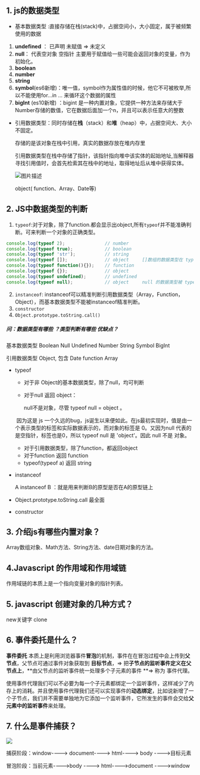 ## 1. js的数据类型

- 基本数据类型 :直接存储在栈(stack)中，占据空间小，大小固定，属于被频繁使用的数据

1. **undefined** ： 已声明 未赋值 => 未定义
2.  **null**： 代表空对象 空指针 主要用于赋值给一些可能会返回对象的变量，作为初始化。
3. **boolean**
4. **number**
5. **string**
6. **symbol**(es6新增)：唯一值，symbol作为属性值的时候，他它不可被枚举,所以不能使用for...in ... 来循环这个数据的属性
7. **bigInt** (es10新增) ：bigint 是一种内置对象，它提供一种方法来存储大于Number存储的数值，它在数据后面加一个n，并且可以表示任意大的整数

- 引用数据类型：同时存储在**栈**（stack）和**堆**（heap）中，占据空间大、大小不固定。

  存储的是该对象在栈中引用，真实的数据存放在堆内存里

  引用数据类型在栈中存储了指针，该指针指向堆中该实体的起始地址,当解释器寻找引用值时，会首先检索其在栈中的地址，取得地址后从堆中获得实体。

  ![图片描述](https://segmentfault.com/img/bVbrl5N?w=459&h=347)

  
  
  object( function、Array、Date等)
  
  

## 2. JS中数据类型的判断

1. `typeof`:对于对象，除了function.都会显示出object,所有`typeof`并不能准确判断。可来判断一个对象的正确类型。

```javascript
console.log(typeof 2);               // number
console.log(typeof true);            // boolean
console.log(typeof 'str');           // string
console.log(typeof []);              // object     []数组的数据类型在 typeof 中被解释为 object
console.log(typeof function(){});    // function
console.log(typeof {});              // object
console.log(typeof undefined);       // undefined
console.log(typeof null);            // object     null 的数据类型被 typeof 解释为 object

```

2. `instanceof`: instanceof可以精准判断引用数据类型（Array，Function，Object），而基本数据类型不能被instanceof精准判断。
3. `constructor`
4. `Object.prototype.toString.call()`

##### 问：数据类型有哪些 ？类型判断有哪些 优缺点？

基本数据类型 Boolean Null Undefined Number String Symbol BigInt

引用数据类型 Object, 包含 Date function Array

- typeof 

  - 对于非 Object的基本数据类型，除了null，均可判断

  - 对于null 返回 object：

    null不是对象，尽管 typeof null = object 。

  ​       因为这是 js 一个久远的bug，js诞生以来便如此。在js最初实现时，值是由一个表示类型的标签和实际数据表示的，而对象的标签是 0。又因为null 代表的是空指针，标签也是0，所以 typeof null 是 'object'。因此 null 不是 对象。

  - 对于引用数据类型，除了function，都返回object
  - 对于function 返回 function
  - typeof(typeof a) 返回 string

- instanceof

  A instanceof B ：就是用来判断B的原型是否在A的原型链上

- Object.prototype.toString.call 最全面

- constructor

## 3. 介绍js有哪些内置对象？

Array数组对象、Math方法、String方法、date日期对象的方法。

## 4.Javascript 的作用域和作用域链

作用域链的本质上是一个指向变量对象的指针列表。

## 5. javascript 创建对象的几种方式？

new关键字 clone

##  6. 事件委托是什么？

**事件委托** 本质上是利用浏览器事件**冒泡**的机制，事件在在冒泡过程中会上传到**父节点**，父节点可通过事件对象获取到 **目标节点**，=>  把**子节点的监听事件定义在父节点上**，**由父节点的监听事件统一处理多个子元素的事件 **=>  称为 事件代理。

使用事件代理我们可以不必要为每一个子元素都绑定一个监听事件，这样减少了内存上的消耗。并且使用事件代理我们还可以实现事件的**动态绑定**，比如说新增了一个子节点，我们并不需要单独地为它添加一个监听事件，它所发生的事件会交给**父元素中的监听事件**来处理。

## 7. 什么是事件捕获？

![](C:\Users\Lenovo\Desktop\事件捕获.jpg)

捕获阶段：window----> document----> html----> body ---->目标元素

冒泡阶段：当前元素---->body ----> html---->document ---->window







